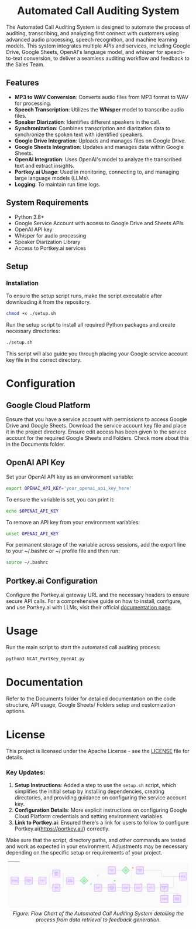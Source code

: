 <h1 align="center">Automated Call Auditing System</h1>

<p align="justified">The Automated Call Auditing System is designed to automate the process of auditing, transcribing, and analyzing first connect with customers using advanced audio processing, speech recognition, and machine learning models. This system integrates multiple APIs and services, including Google Drive, Google Sheets, OpenAI's language model, and whisper for speech-to-text conversion, to deliver a seamless auditing workflow and feedback to the Sales Team.</p>

## Features

- **MP3 to WAV Conversion**: Converts audio files from MP3 format to WAV for processing.
- **Speech Transcription**: Utilizes the **Whisper** model to transcribe audio files.
- **Speaker Diarization**: Identifies different speakers in the call.
- **Synchronization**: Combines transcription and diarization data to synchronize the spoken text with identified speakers.
- **Google Drive Integration**: Uploads and manages files on Google Drive.
- **Google Sheets Integration**: Updates and manages data within Google Sheets.
- **OpenAI Integration**: Uses OpenAI's model to analyze the transcribed text and extract insights.
- **Portkey.ai Usage**: Used in monitoring, connecting to, and managing large language models (LLMs).
- **Logging**: To maintain run time logs.

## System Requirements

- Python 3.8+
- Google Service Account with access to Google Drive and Sheets APIs
- OpenAI API key
- Whisper for audio processing
- Speaker Diarization Library
- Access to Portkey.ai services

## Setup
### Installation

To ensure the setup script runs, make the script executable after downloading it from the repository.

```bash
chmod +x ./setup.sh
```

Run the setup script to install all required Python packages and create necessary directories:

```bash
./setup.sh
```

This script will also guide you through placing your Google service account key file in the correct directory.

# Configuration

## Google Cloud Platform

Ensure that you have a service account with permissions to access Google Drive and Google Sheets. Download the service account key file and place it in the project directory. Ensure edit access has been given to the service account for the required Google Sheets and Folders. Check more about this in the <a href="Documents/" style="text-decoration: none;">Documents</a> folder.

## OpenAI API Key

Set your OpenAI API key as an environment variable:

```bash
export OPENAI_API_KEY='your_openai_api_key_here'
```

To ensure the variable is set, you can print it:

```bash
echo $OPENAI_API_KEY
```

To remove an API key from your environment variables:

```bash
unset OPENAI_API_KEY
```

For permanent storage of the variable across sessions, add the export line to your ~/.bashrc or ~/.profile file and then run:

```bash
source ~/.bashrc
```

## Portkey.ai Configuration

Configure the Portkey.ai gateway URL and the necessary headers to ensure secure API calls.
For a comprehensive guide on how to install, configure, and use Portkey.ai with LLMs, visit their official [documentation page](https://docs.portkey.ai/docs/welcome/integration-guides/google-palm).

# Usage

Run the main script to start the automated call auditing process:
```bash
python3 NCAT_PortKey_OpenAI.py
```

# Documentation

Refer to the <a href="Documents/" style="text-decoration: none;">Documents</a> folder for detailed documentation on the code structure, API usage, Google Sheets/ Folders setup and customization options.

#  License

This project is licensed under the Apache License - see the [LICENSE](LICENSE.md) file for details.

### Key Updates:

1. **Setup Instructions**: Added a step to use the `setup.sh` script, which simplifies the initial setup by installing dependencies, creating directories, and providing guidance on configuring the service account key.
2. **Configuration Details**: More explicit instructions on configuring Google Cloud Platform credentials and setting environment variables.
3. **Link to Portkey.ai**: Ensured there's a link for users to follow to configure Portkey.ai(https://portkey.ai/)
 correctly.

Make sure that the script, directory paths, and other commands are tested and work as expected in your environment. Adjustments may be necessary depending on the specific setup or requirements of your project.

<p align="center">
  <img src="Documents/Images/Flow_Chart.png" alt="Flow Chart of Automated Call Auditing System">
  <br>
  <em>Figure: Flow Chart of the Automated Call Auditing System detailing the process from data retrieval to feedback generation.</em>
</p>
